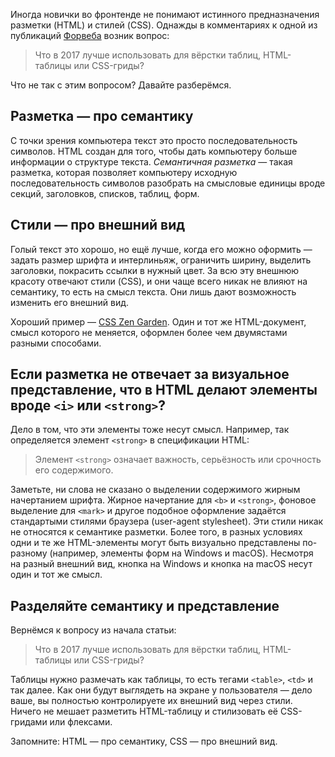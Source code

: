 Иногда новички во фронтенде не понимают истинного предназначения разметки (HTML) и стилей (CSS). Однажды в комментариях к одной из публикаций [Форвеба](https://vk.com/forwebdev) возник вопрос:

> Что в 2017 лучше использовать для вёрстки таблиц, HTML-таблицы или CSS-гриды?

Что не так с этим вопросом? Давайте разберёмся.

## Разметка — про семантику

С точки зрения компьютера текст это просто последовательность символов. HTML создан для того, чтобы дать компьютеру больше информации о структуре текста. _Семантичная разметка_ — такая разметка, которая позволяет компьютеру исходную последовательность символов разобрать на смысловые единицы вроде секций, заголовков, списков, таблиц, форм.

## Стили — про внешний вид

Голый текст это хорошо, но ещё лучше, когда его можно оформить — задать размер шрифта и интерлиньяж, ограничить ширину, выделить заголовки, покрасить ссылки в нужный цвет. За всю эту внешнюю красоту отвечают стили (CSS), и они чаще всего никак не влияют на семантику, то есть на смысл текста. Они лишь дают возможность изменить его внешний вид.

Хороший пример — [CSS Zen Garden](http://www.csszengarden.com/). Один и тот же HTML-документ, смысл которого не меняется, оформлен более чем двумястами разными способами.

## Если разметка не отвечает за визуальное представление, что в HTML делают элементы вроде `<i>` или `<strong>`?

Дело в том, что эти элементы тоже несут смысл. Например, так определяется элемент `<strong>` в спецификации HTML:

> Элемент `<strong>` означает важность, серьёзность или срочность его содержимого.

Заметьте, ни слова не сказано о выделении содержимого жирным начертанием шрифта. Жирное начертание для `<b>` и `<strong>`, фоновое выделение для `<mark>` и другое подобное оформление задаётся стандартыми стилями браузера (user-agent stylesheet). Эти стили никак не относятся к семантике разметки. Более того, в разных условиях одни и те же HTML-элементы могут быть визуально представлены по-разному (например, элементы форм на Windows и macOS). Несмотря на разный внешний вид, кнопка на Windows и кнопка на macOS несут один и тот же смысл.

## Разделяйте семантику и представление

Вернёмся к вопросу из начала статьи:

> Что в 2017 лучше использовать для вёрстки таблиц, HTML-таблицы или CSS-гриды?

Таблицы нужно размечать как таблицы, то есть тегами `<table>`, `<td>` и так далее. Как они будут выглядеть на экране у пользователя — дело ваше, вы полностью контролируете их внешний вид через стили. Ничего не мешает разметить HTML-таблицу и стилизовать её CSS-гридами или флексами.

Запомните: HTML — про семантику, CSS — про внешний вид.
